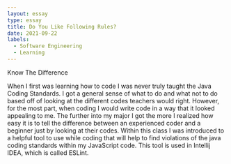 ```yaml
---
layout: essay
type: essay
title: Do You Like Following Rules?
date: 2021-09-22
labels:
  - Software Engineering
  - Learning
---
```


Know The Difference

When I first was learning how to code I was never truly taught the Java Coding Standards. I got a general sense of what to do and what not to do based off of looking at the different codes teachers would right. However, for the most part, when coding I would write code in a way that it looked appealing to me. The further into my major I got the more I realized how easy it is to tell the difference between an experienced coder and a beginner just by looking at their codes. Within this class I was introduced to a helpful tool to use while coding that will help to find violations of the java coding standards within my JavaScript code. This tool is used in Intellij IDEA, which is called ESLint.
